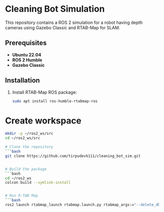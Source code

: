 # Cleaning Bot Simulation

This repository contains a ROS 2 simulation for a robot having depth cameras using Gazebo Classic and RTAB-Map for SLAM.

## Prerequisites

- **Ubuntu 22.04**
- **ROS 2 Humble** 
- **Gazebo Classic**

## Installation

1. Install RTAB-Map ROS package:
   ```bash
   sudo apt install ros-humble-rtabmap-ros

# Create workspace
   ```bash
   mkdir -p ~/ros2_ws/src
   cd ~/ros2_ws/src

# Clone the repository
   ```bash
   git clone https://github.com/tirpudevk111/cleaning_bot_sim.git


# Build the package
   ```bash
   cd ~/ros2_ws
   colcon build --symlink-install


# Run R-TAB Map
   ```bash
   ros2 launch rtabmap_launch rtabmap.launch.py rtabmap_args:="--delete_db_on_start"   rgb_topic:=/front_camera/image_raw   depth_topic:=/front_camera/depth/image_raw   camera_info_topic:=/front_camera/camera_info   frame_id:=front_camera_link   approx_sync:=true   rviz:=true
